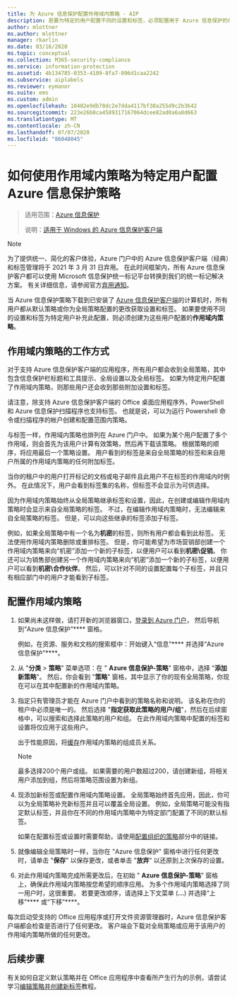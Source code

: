 ```yaml
---
title: 为 Azure 信息保护配置作用域内策略 - AIP
description: 若要为特定的用户配置不同的设置和标签，必须配置用于 Azure 信息保护的作用域内策略。
author: mlottner
ms.author: mlottner
manager: rkarlin
ms.date: 03/16/2020
ms.topic: conceptual
ms.collection: M365-security-compliance
ms.service: information-protection
ms.assetid: 4b134785-0353-4109-8fa7-096d1caa2242
ms.subservice: aiplabels
ms.reviewer: eymanor
ms.suite: ems
ms.custom: admin
ms.openlocfilehash: 10402e9db78dc2e7dda4117bf30a255d9c2b3642
ms.sourcegitcommit: 223e26b0ca4589317167064dcee82ad0a6a8d663
ms.translationtype: MT
ms.contentlocale: zh-CN
ms.lasthandoff: 07/07/2020
ms.locfileid: "86048045"
---
```

# <a name="how-to-configure-the-azure-information-protection-policy-for-specific-users-by-using-scoped-policies"></a>如何使用作用域内策略为特定用户配置 Azure 信息保护策略

>适用范围：[Azure 信息保护](https://azure.microsoft.com/pricing/details/information-protection)
>
> 说明：[适用于 Windows 的 Azure 信息保护客户端](faqs.md#whats-the-difference-between-the-azure-information-protection-classic-and-unified-labeling-clients)

>[!NOTE] 
> 为了提供统一、简化的客户体验，Azure 门户中的 Azure 信息保护客户端（经典）和标签管理将于 2021 年 3 月 31 日弃用。 在此时间框架内，所有 Azure 信息保护客户都可以使用 Microsoft 信息保护统一标记平台转换到我们的统一标记解决方案。 有关详细信息，请参阅官方[弃用通知](https://aka.ms/aipclassicsunset)。

当 Azure 信息保护策略下载到已安装了 [Azure 信息保护客户端](https://www.microsoft.com/download/details.aspx?id=53018)的计算机时，所有用户都从默认策略或你为全局策略配置的更改获取设置和标签。 如果要使用不同的设置和标签为特定用户补充此配置，则必须创建为这些用户配置的**作用域内策略**。

## <a name="how-scoped-policies-work"></a>作用域内策略的工作方式

对于支持 Azure 信息保护客户端的应用程序，所有用户都会收到全局策略，其中包含信息保护栏标题和工具提示、全局设置以及全局标签。 如果为特定用户配置了作用域内策略，则那些用户还会收到那些附加设置和标签。 

请注意，除支持 Azure 信息保护客户端的 Office 桌面应用程序外，PowerShell 和 Azure 信息保护扫描程序也支持标签。 也就是说，可以为运行 Powershell 命令或扫描程序的帐户创建和配置范围内策略。 

与标签一样，作用域内策略也排列在 Azure 门户中。 如果为某个用户配置了多个作用域，则会首先为该用户计算有效策略，然后再下载该策略。 根据策略的顺序，将应用最后一个策略设置。 用户看到的标签是来自全局策略的标签和来自用户所属的作用域内策略的任何附加标签。

当你的租户中的用户打开标记的文档或电子邮件且此用户不在标签的作用域内时例外。 在此情况下，用户会看到标签集的名称，但标签不会显示为可供选择。  

因为作用域内策略始终从全局策略继承标签和设置，因此，在创建或编辑作用域内策略时会显示来自全局策略的标签。 不过，在编辑作用域内策略时，无法编辑来自全局策略的标签。 但是，可以向这些继承的标签添加子标签。

例如，如果全局策略中有一个名为**机密**的标签，则所有用户都会看到此标签。 无法使用作用域内策略删除或重排标签。 但是，你可能希望为市场营销部创建一个作用域内策略来向“机密”添加一个新的子标签，以便用户可以看到**机密\促销**。 你还可以为销售部创建另一个作用域内策略来向“机密”添加一个新的子标签，以便用户可以看到**机密\合作伙伴**。 然后，可以针对不同的设置配置每个子标签，并且只有相应部门中的用户才能看到子标签。

## <a name="configure-a-scoped-policy"></a>配置作用域内策略

1. 如果尚未这样做，请打开新的浏览器窗口，[登录到 Azure 门户](configure-policy.md#signing-in-to-the-azure-portal)， 然后导航到“Azure 信息保护”**** 窗格。

    例如，在资源、服务和文档的搜索框中：开始键入“信息”**** 并选择“Azure 信息保护”****。

2. 从 "**分类**  >  **策略**" 菜单选项：在 " **Azure 信息保护-策略**" 窗格中，选择 "**添加新策略**"。 然后，你会看到 "**策略**" 窗格，其中显示了你的现有全局策略，你现在可以在其中配置新的作用域内策略。

3. 指定只有管理员才能在 Azure 门户中看到的策略名称和说明。 该名称在你的租户中必须是唯一的。 然后选择 "**指定获取此策略的用户/组**"，然后在后续窗格中，可以搜索和选择此策略的用户和组。 在此作用域内策略中配置的标签和设置将仅应用于这些用户。
    
    出于性能原因，将[缓存](prepare.md#group-membership-caching-by-azure-information-protection)作用域内策略的组成员关系。

    > [!NOTE]
    > 最多选择200个用户或组。 如果需要的用户数超过200，请创建新组，将相关用户添加到组，然后将策略范围设置为新组。 

4. 现添加新标签或配置作用域内策略设置。 全局策略始终首先应用，因此，你可以为全局策略补充新标签并且可以覆盖全局设置。 例如，全局策略可能没有指定默认标签，并且你在不同的作用域内策略中为特定部门配置了不同的默认标签。

    如果在配置标签或设置时需要帮助，请使用[配置组织的策略](configure-policy.md#configuring-your-organizations-policy)部分中的链接。

6. 就像编辑全局策略时一样，当你在 "Azure 信息保护" 窗格中进行任何更改时，请单击 "**保存**" 以保存更改，或者单击 "**放弃**" 以还原到上次保存的设置。 

7. 对此作用域内策略完成所需更改后，在初始 " **Azure 信息保护-策略**" 窗格上，确保此作用域内策略按您希望的顺序应用。 为多个作用域内策略选择了同一用户时，这很重要。 若要更改顺序，请选择上下文菜单 (**...**) 并选择“上移”**** 或“下移”****。 

每次启动受支持的 Office 应用程序或打开文件资源管理器时，Azure 信息保护客户端都会检查是否进行了任何更改。 客户端会下载对全局策略或应用于该用户的作用域内策略所做的任何更改。

## <a name="next-steps"></a>后续步骤

有关如何自定义默认策略并在 Office 应用程序中查看所产生行为的示例，请尝试学习[编辑策略并创建新标签](infoprotect-quick-start-tutorial.md)教程。

